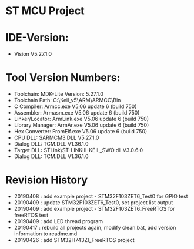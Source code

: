 # ST MCU Project
# IDE-Version:
- Vision V5.27.1.0

# Tool Version Numbers:
- Toolchain:        MDK-Lite  Version: 5.27.1.0
- Toolchain Path:    C:\Keil_v5\ARM\ARMCC\Bin
- C Compiler:         Armcc.exe        V5.06 update 6 (build 750)
- Assembler:          Armasm.exe        V5.06 update 6 (build 750)
- Linker/Locator:     ArmLink.exe        V5.06 update 6 (build 750)
- Library Manager:    ArmAr.exe        V5.06 update 6 (build 750)
- Hex Converter:      FromElf.exe        V5.06 update 6 (build 750)
- CPU DLL:               SARMCM3.DLL          V5.27.1.0
- Dialog DLL:         TCM.DLL              V1.36.1.0
- Target DLL:             STLink\ST-LINKIII-KEIL_SWO.dll      V3.0.6.0
- Dialog DLL:         TCM.DLL              V1.36.1.0



# Revision History
- 20190408 : add example project - STM32F103ZET6_Test0 for GPIO test
- 20190409 : update STM32F103ZET6_Test0, set project list output
- 20190409 : add example project - STM32F103ZET6_FreeRTOS for freeRTOS test
- 20190409 : add LED thread program
- 20190417 : rebuild all projects again, modify clean.bat, add version information to readme.md
- 20190426 : add STM32H743ZI_FreeRTOS project




